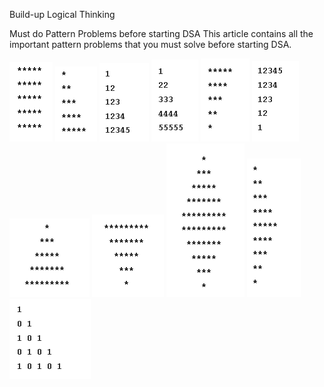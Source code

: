 Build-up Logical Thinking

Must do Pattern Problems before starting DSA This article contains all the important pattern problems that you must solve before starting DSA.

![Pattern-1: Rectangular Star Pattern](P1.png)
![Pattern-2: Right-Angled Triangle Pattern](P2.png)
![Pattern – 3: Right-Angled Number Pyramid](P3.png)
![Pattern – 4: Right-Angled Number Pyramid – II](P4.png)
![Pattern-5: Inverted Right Pyramid](P5.png)
![Pattern – 6: Inverted Numbered Right Pyramid](P6.png)
![Pattern – 7: Star Pyramid](P7.png)
![Pattern – 8: Inverted Star Pyramid](P8.png)
![Pattern – 9: Diamond Star Pattern](P9.png)
![Pattern – 10: Half Diamond Star Pattern](P10.png)
![Pattern – 11: Binary Number Triangle Pattern](P11.png)